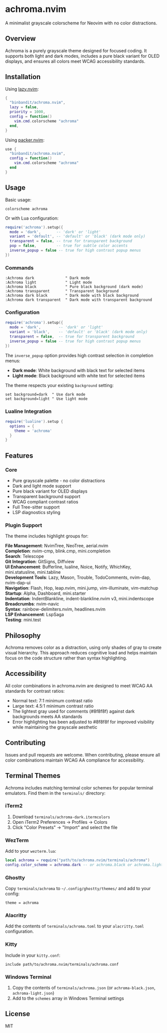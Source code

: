 # achroma.nvim

A minimalist grayscale colorscheme for Neovim with no color distractions.

## Overview

Achroma is a purely grayscale theme designed for focused coding. It supports both light and dark modes, includes a pure black variant for OLED displays, and ensures all colors meet WCAG accessibility standards.

## Installation

Using [lazy.nvim](https://github.com/folke/lazy.nvim):
```lua
{
  "binbandit/achroma.nvim",
  lazy = false,
  priority = 1000,
  config = function()
    vim.cmd.colorscheme "achroma"
  end,
}
```

Using [packer.nvim](https://github.com/wbthomason/packer.nvim):
```lua
use {
  "binbandit/achroma.nvim",
  config = function()
    vim.cmd.colorscheme "achroma"
  end
}
```

## Usage

Basic usage:
```vim
colorscheme achroma
```

Or with Lua configuration:
```lua
require('achroma').setup({
  mode = 'dark',       -- 'dark' or 'light'
  variant = 'default', -- 'default' or 'black' (dark mode only)
  transparent = false, -- true for transparent background
  pop = false,         -- true for subtle color accents
  inverse_popup = false -- true for high contrast popup menus
})
```

### Commands

```vim
:Achroma dark              " Dark mode
:Achroma light             " Light mode
:Achroma black             " Pure black background (dark mode)
:Achroma transparent       " Transparent background
:Achroma dark black        " Dark mode with black background
:Achroma dark transparent  " Dark mode with transparent background
```

### Configuration

```lua
require('achroma').setup({
  mode = 'dark',        -- 'dark' or 'light'
  variant = 'black',    -- 'default' or 'black' (dark mode only)
  transparent = false,  -- true for transparent background
  inverse_popup = false -- true for high contrast popup menus
})
```

The `inverse_popup` option provides high contrast selection in completion menus:
- **Dark mode**: White background with black text for selected items
- **Light mode**: Black background with white text for selected items

The theme respects your existing `background` setting:
```vim
set background=dark  " Use dark mode
set background=light " Use light mode
```

### Lualine Integration

```lua
require('lualine').setup {
  options = {
    theme = 'achroma'
  }
}
```

## Features

### Core
- Pure grayscale palette - no color distractions
- Dark and light mode support
- Pure black variant for OLED displays
- Transparent background support
- WCAG compliant contrast ratios
- Full Tree-sitter support
- LSP diagnostics styling

### Plugin Support

The theme includes highlight groups for:

**File Management**: NvimTree, NeoTree, aerial.nvim  
**Completion**: nvim-cmp, blink.cmp, mini.completion  
**Search**: Telescope  
**Git Integration**: GitSigns, Diffview  
**UI Enhancement**: Bufferline, lualine, Noice, Notify, WhichKey, mini.statusline, mini.tabline  
**Development Tools**: Lazy, Mason, Trouble, TodoComments, nvim-dap, nvim-dap-ui  
**Navigation**: Flash, Hop, leap.nvim, mini.jump, vim-illuminate, vim-matchup  
**Startup**: Alpha, Dashboard, mini.starter  
**Indentation**: IndentBlankline, indent-blankline.nvim v3, mini.indentscope  
**Breadcrumbs**: nvim-navic  
**Syntax**: rainbow-delimiters.nvim, headlines.nvim  
**LSP Enhancement**: LspSaga  
**Testing**: mini.test

## Philosophy

Achroma removes color as a distraction, using only shades of gray to create visual hierarchy. This approach reduces cognitive load and helps maintain focus on the code structure rather than syntax highlighting.

## Accessibility

All color combinations in achroma.nvim are designed to meet WCAG AA standards for contrast ratios:
- Normal text: 7:1 minimum contrast ratio
- Large text: 4.5:1 minimum contrast ratio
- The lightest gray used for comments (#8f8f8f) against dark backgrounds meets AA standards
- Error highlighting has been adjusted to #8f8f8f for improved visibility while maintaining the grayscale aesthetic

## Contributing

Issues and pull requests are welcome. When contributing, please ensure all color combinations maintain WCAG AA compliance for accessibility.

## Terminal Themes

Achroma includes matching terminal color schemes for popular terminal emulators. Find them in the `terminals/` directory:

### iTerm2
1. Download `terminals/achroma-dark.itermcolors`
2. Open iTerm2 Preferences → Profiles → Colors
3. Click "Color Presets" → "Import" and select the file

### WezTerm
Add to your `wezterm.lua`:
```lua
local achroma = require("path/to/achroma.nvim/terminals/achroma")
config.color_scheme = achroma.dark -- or achroma.black or achroma.light
```

### Ghostty
Copy `terminals/achroma` to `~/.config/ghostty/themes/` and add to your config:
```
theme = achroma
```

### Alacritty
Add the contents of `terminals/achroma.toml` to your `alacritty.toml` configuration.

### Kitty
Include in your `kitty.conf`:
```
include path/to/achroma.nvim/terminals/achroma.conf
```

### Windows Terminal
1. Copy the contents of `terminals/achroma.json` (or `achroma-black.json`, `achroma-light.json`)
2. Add to the `schemes` array in Windows Terminal settings

## License

MIT